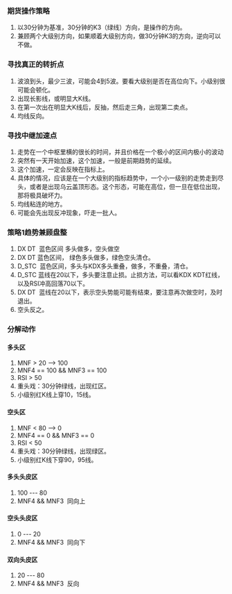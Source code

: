 ### 期货操作策略

1. 以30分钟为基准，30分钟的K3（绿线）方向，是操作的方向。
2. 兼顾两个大级别方向，如果顺着大级别方向，做30分钟K3的方向，逆向可以不做。

### 寻找真正的转折点
1. 波浪到头，最少三波，可能会4到5波。要看大级别是否在高位向下。小级别很可能会顿化。
2. 出现长影线，或明显大K线。
3. 在第一次出在明显大K线后，反抽，然后走三角，出现第二卖点。
4. 均线反向。


### 寻找中继加速点
1. 走势在一个中枢里横的很长的时间，并且价格在一个极小的区间内极小的波动
2. 突然有一天开始加速，这个加速，一般是前期趋势的延续。
3. 这个加速，一定会反映在指标上。
4. 具体的情况，应该是在一个大级别的指标趋势中，一个小一级别的走势走到尽头，或者是出现乌云盖顶形态。这个形态，可能在高位，但一旦在低位出现，那将极具破坏力。
5. 均线粘连的地方。
6. 可能会先出现反冲现象，吓走一批人。

### 策略1趋势兼顾盘整
1. DX DT  蓝色区间 多头做多，空头做空
2. DX DT  蓝色区间， 绿色多头做多，绿色空头清仓。
3. D_STC  蓝色区间，多头与KDX多头重叠，做多，不重叠，清仓。
4. D_STC 蓝线在20以下，多头要注意止损。止损方法，可以看KDX KDT红线，以及RSI冲高回落70以下。
5. DX DT  蓝线在20以下，表示空头势能可能有结束，要注意再次做空时，及时退出。
6. 空头反之。

### 分解动作
#### 多头区
1. MNF > 20 --> 100
2. MNF4 == 100 && MNF3 == 100 
3. RSI > 50
4. 重头戏：30分钟绿线，出现红区。
5. 小级别红K线上穿10，15线。
#### 空头区
1. MNF < 80 --> 0
2. MNF4 == 0 && MNF3 == 0 
3. RSI < 50
4. 重头戏：30分钟绿线，出现绿区。
5. 小级别红K线下穿90，95线。
#### 多头头皮区
1. 100 --- 80 
2. MNF4  && MNF3  同向上
#### 空头头皮区
1. 0 --- 20
2. MNF4  && MNF3  同向下
#### 双向头皮区
1. 20 --- 80
2. MNF4  && MNF3  反向



